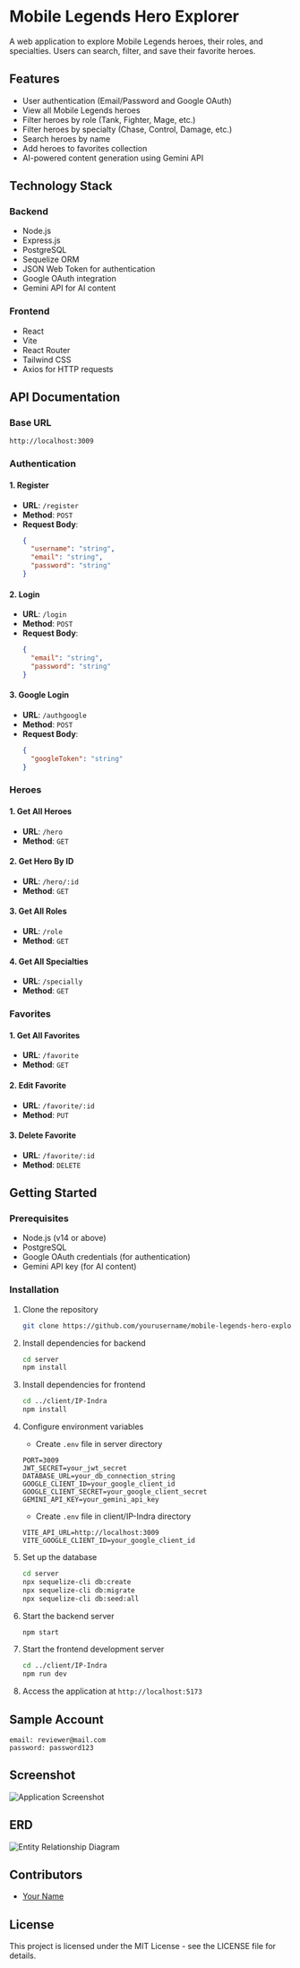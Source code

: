 # Mobile Legends Hero Explorer

A web application to explore Mobile Legends heroes, their roles, and specialties. Users can search, filter, and save their favorite heroes.

## Features

- User authentication (Email/Password and Google OAuth)
- View all Mobile Legends heroes
- Filter heroes by role (Tank, Fighter, Mage, etc.)
- Filter heroes by specialty (Chase, Control, Damage, etc.)
- Search heroes by name
- Add heroes to favorites collection
- AI-powered content generation using Gemini API

## Technology Stack

### Backend

- Node.js
- Express.js
- PostgreSQL
- Sequelize ORM
- JSON Web Token for authentication
- Google OAuth integration
- Gemini API for AI content

### Frontend

- React
- Vite
- React Router
- Tailwind CSS
- Axios for HTTP requests

## API Documentation

### Base URL

```
http://localhost:3009
```

### Authentication

#### 1. Register

- **URL**: `/register`
- **Method**: `POST`
- **Request Body**:
  ```json
  {
    "username": "string",
    "email": "string",
    "password": "string"
  }
  ```

#### 2. Login

- **URL**: `/login`
- **Method**: `POST`
- **Request Body**:
  ```json
  {
    "email": "string",
    "password": "string"
  }
  ```

#### 3. Google Login

- **URL**: `/authgoogle`
- **Method**: `POST`
- **Request Body**:
  ```json
  {
    "googleToken": "string"
  }
  ```

### Heroes

#### 1. Get All Heroes

- **URL**: `/hero`
- **Method**: `GET`

#### 2. Get Hero By ID

- **URL**: `/hero/:id`
- **Method**: `GET`

#### 3. Get All Roles

- **URL**: `/role`
- **Method**: `GET`

#### 4. Get All Specialties

- **URL**: `/specially`
- **Method**: `GET`

### Favorites

#### 1. Get All Favorites

- **URL**: `/favorite`
- **Method**: `GET`

#### 2. Edit Favorite

- **URL**: `/favorite/:id`
- **Method**: `PUT`

#### 3. Delete Favorite

- **URL**: `/favorite/:id`
- **Method**: `DELETE`

## Getting Started

### Prerequisites

- Node.js (v14 or above)
- PostgreSQL
- Google OAuth credentials (for authentication)
- Gemini API key (for AI content)

### Installation

1. Clone the repository

   ```bash
   git clone https://github.com/yourusername/mobile-legends-hero-explorer.git
   ```

2. Install dependencies for backend

   ```bash
   cd server
   npm install
   ```

3. Install dependencies for frontend

   ```bash
   cd ../client/IP-Indra
   npm install
   ```

4. Configure environment variables

   - Create `.env` file in server directory

   ```
   PORT=3009
   JWT_SECRET=your_jwt_secret
   DATABASE_URL=your_db_connection_string
   GOOGLE_CLIENT_ID=your_google_client_id
   GOOGLE_CLIENT_SECRET=your_google_client_secret
   GEMINI_API_KEY=your_gemini_api_key
   ```

   - Create `.env` file in client/IP-Indra directory

   ```
   VITE_API_URL=http://localhost:3009
   VITE_GOOGLE_CLIENT_ID=your_google_client_id
   ```

5. Set up the database

   ```bash
   cd server
   npx sequelize-cli db:create
   npx sequelize-cli db:migrate
   npx sequelize-cli db:seed:all
   ```

6. Start the backend server

   ```bash
   npm start
   ```

7. Start the frontend development server

   ```bash
   cd ../client/IP-Indra
   npm run dev
   ```

8. Access the application at `http://localhost:5173`

## Sample Account

```
email: reviewer@mail.com
password: password123
```

## Screenshot

![Application Screenshot](./screenshot.png)

## ERD

![Entity Relationship Diagram](./erd.png)

## Contributors

- [Your Name](https://github.com/yourusername)

## License

This project is licensed under the MIT License - see the LICENSE file for details.
